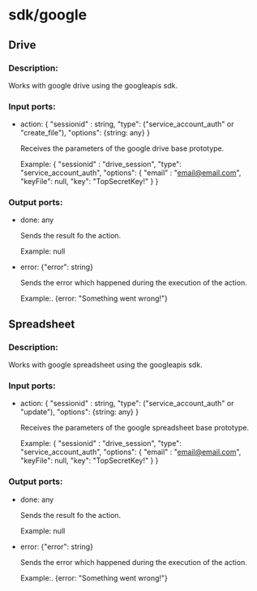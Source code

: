 # sdk/google

## Drive

### Description:
Works with google drive using the googleapis sdk.

### Input ports: 
* action: {
"sessionid" : string, 
"type": ("service_account_auth" or "create_file"), 
"options": {string: any}
}

    Receives the parameters of the google drive base prototype.
    
    Example: 
    {
      "sessionid" : "drive_session",
      "type": "service_account_auth",
      "options": {
         "email" : "email@email.com",
        "keyFile":  null,
         "key": "TopSecretKey!" 
      }
    }


### Output ports: 
* done: any

    Sends the result fo the action.
    
    Example:
    null


* error: {"error": string}

    Sends the error which happened during the execution of the action.
    
    Example:.
    {error: "Something went wrong!"}




## Spreadsheet

### Description:
Works with google spreadsheet using the googleapis sdk.

### Input ports: 
* action: {
"sessionid" : string, 
"type": ("service_account_auth" or "update"), 
"options": {string: any}
}

    Receives the parameters of the google spreadsheet base prototype.
    
    Example: 
    {
      "sessionid" : "drive_session",
      "type": "service_account_auth",
      "options": {
         "email" : "email@email.com",
        "keyFile":  null,
         "key": "TopSecretKey!" 
      }
    }


### Output ports: 
* done: any

    Sends the result fo the action.
    
    Example:
    null


* error: {"error": string}

    Sends the error which happened during the execution of the action.
    
    Example:.
    {error: "Something went wrong!"}


